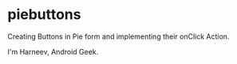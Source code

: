 # piebuttons
Creating Buttons in Pie form and implementing their onClick Action.

I'm Harneev, Android Geek.
